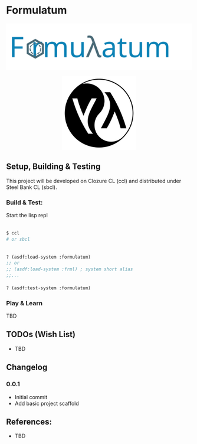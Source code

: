 # Formulatum

<p align="center">
  <img src="assets/formulatum-logo.svg" width="800" />
</p>

<p align="center">
  <img src="assets/cl-yin-yang-logo_512.png" width="200" />
</p>

## Setup, Building & Testing

This project will be developed on Clozure CL (ccl) and distributed under Steel Bank CL (sbcl).

### Build & Test:

Start the lisp repl
```bash

$ ccl
# or sbcl

```

```lisp

? (asdf:load-system :formulatum)
;; or
;; (asdf:load-system :frml) ; system short alias
;;...

? (asdf:test-system :formulatum)

```

### Play & Learn

TBD

## TODOs (Wish List)
 - TBD

## Changelog

### 0.0.1
  - Initial commit
  - Add basic project scaffold

## References:
 - TBD

